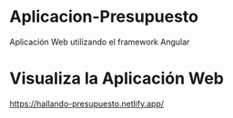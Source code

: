 # Aplicacion-Presupuesto
Aplicación Web utilizando el framework Angular
# Visualiza la Aplicación Web
https://hallando-presupuesto.netlify.app/
